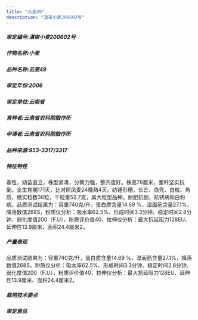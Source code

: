 ```yaml
---
title: "云麦49"
description: "滇审小麦200602号"
---
```

##### 审定编号:滇审小麦200602号

##### 作物名称:小麦

##### 品种名称:云麦49

##### 审定年份:2006

##### 审定单位:云南省

##### 育种者:云南省农科院粮作所

##### 申请者:云南省农科院粮作所

##### 品种来源:953-3317/3317

##### 特征特性
春性，幼苗直立，株型紧凑，分蘖力强，整齐度好。株高78厘米，茎秆坚实抗倒。全生育期171天，比对照凤麦24晚熟4天。纺锤形穗，长芒、白壳、白粒、角质，穗实粒数36粒，千粒重52.7克，属大粒型品种。耐肥抗倒，抗锈病和白粉病。品质测试结果为：容重740克/升，蛋白质含量14.69 %，湿面筋含量27.1%，降落数值268S，粉质仪分析：吸水率62.5%、形成时间3.3分钟、稳定时间2.8分钟、弱化度值200（F.U），粉质评价值40，拉伸仪分析：最大抗延阻力128EU、延伸性13.9厘米、面积24.4厘米2。

##### 产量表现
品质测试结果为：容重740克/升，蛋白质含量14.69 %，湿面筋含量27.1%，降落数值268S，粉质仪分析：吸水率62.5%、形成时间3.3分钟、稳定时间2.8分钟、弱化度值200（F.U），粉质评价值40，拉伸仪分析：最大抗延阻力128EU、延伸性13.9厘米、面积24.4厘米2。

##### 栽培技术要点


##### 审定意见

